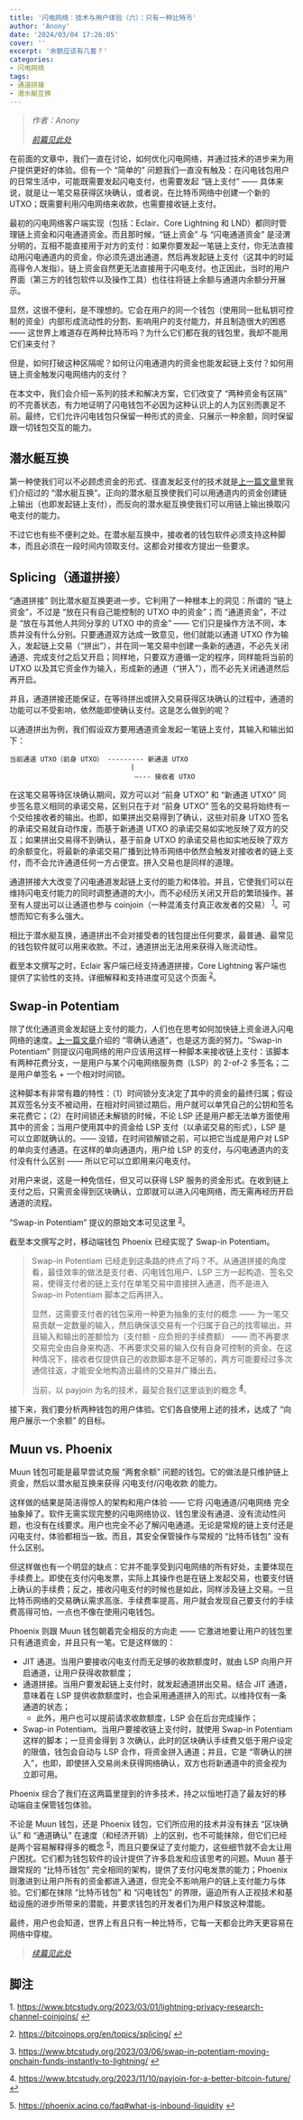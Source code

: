 ```yaml
---
title: '闪电网络：技术与用户体验（六）：只有一种比特币'
author: 'Anony'
date: '2024/03/04 17:26:05'
cover: ''
excerpt: '余额应该有几套？'
categories:
- 闪电网络
tags:
- 通道拼接
- 潜水艇互换
---
```



> *作者：Anony*
> 
> *[前篇见此处](https://www.btcstudy.org/2024/03/01/lightning-network-technology-improvement-and-users-experience-part-5/)*

在前面的文章中，我们一直在讨论，如何优化闪电网络，并通过技术的进步来为用户提供更好的体验。但有一个 “简单的” 问题我们一直没有触及：在闪电钱包用户的日常生活中，可能既需要发起闪电支付，也需要发起 “链上支付” —— 具体来说，就是让一笔交易获得区块确认，或者说，在比特币网络中创建一个新的 UTXO；既需要利用闪电网络来收款，也需要接收链上支付。

最初的闪电网络客户端实现（包括：Eclair、Core Lightning 和 LND）都同时管理链上资金和闪电通道资金。而且那时候，“链上资金” 与 “闪电通道资金” 是泾渭分明的，互相不能直接用于对方的支付：如果你要发起一笔链上支付，你无法直接动用闪电通道内的资金，你必须先退出通道，然后再发起链上支付（这其中的时延高得令人发指）。链上资金自然更无法直接用于闪电支付。也正因此，当时的用户界面（第三方的钱包软件以及操作工具）也往往将链上余额与通道内余额分开展示。

显然，这很不便利，是不理想的。它会在用户的同一个钱包（使用同一批私钥可控制的资金）内部形成流动性的分割、影响用户的支付能力，并且制造很大的困惑 —— 这世界上难道存在两种比特币吗？为什么它们都在我的钱包里，我却不能用它们来支付？

但是，如何打破这种区隔呢？如何让闪电通道内的资金也能发起链上支付？如何用链上资金触发闪电网络内的支付？

在本文中，我们会介绍一系列的技术和解决方案，它们改变了 “两种资金有区隔” 的不完善状态，有力地证明了闪电钱包不必因为这种认识上的人为区别而裹足不前。最终，它们允许闪电钱包只保留一种形式的资金、只展示一种余额，同时保留跟一切钱包交互的能力。

## 潜水艇互换

第一种使我们可以不必顾虑资金的形式、径直发起支付的技术就是[上一篇文章](https://www.btcstudy.org/2024/03/01/lightning-network-technology-improvement-and-users-experience-part-5/)里我们介绍过的 “潜水艇互换”。正向的潜水艇互换使我们可以用通道内的资金创建链上输出（也即发起链上支付），而反向的潜水艇互换使我们可以用链上输出换取闪电支付的能力。

不过它也有些不便利之处。在潜水艇互换中，接收者的钱包软件必须支持这种脚本，而且必须在一段时间内领取支付。这都会对接收方提出一些要求。

## Splicing（通道拼接）

“通道拼接” 则比潜水艇互换更进一步。它利用了一种根本上的洞见：所谓的 “链上资金”，不过是 “放在只有自己能控制的 UTXO 中的资金”；而 “通道资金”，不过是 “放在与其他人共同分享的 UTXO 中的资金” —— 它们只是操作方法不同，本质并没有什么分别。只要通道双方达成一致意见，他们就能以通道 UTXO 作为输入，发起链上交易（“拼出”），并在同一笔交易中创建一条新的通道，不必先关闭通道、完成支付之后又开启；同样地，只要双方遵循一定的程序，同样能将当前的 UTXO 以及其它资金作为输入，形成新的通道（“拼入”），而不必先关闭通道然后再开启。

并且，通道拼接还能保证，在等待拼出或拼入交易获得区块确认的过程中，通道的功能可以不受影响，依然能即使确认支付。这是怎么做到的呢？

以通道拼出为例，我们假设双方要用通道资金发起一笔链上支付，其输入和输出如下：

```
当前通道 UTXO（前身 UTXO） --------- 新通道 UTXO
                              |
                               —--- 接收者 UTXO
```

在这笔交易等待区块确认期间，双方可以对 “前身 UTXO” 和 “新通道 UTXO” 同步签名意义相同的承诺交易，区别只在于对 “前身 UTXO” 签名的交易将始终有一个交给接收者的输出。也即，如果拼出交易得到了确认，这些对前身 UTXO 签名的承诺交易就自动作废，而基于新通道 UTXO 的承诺交易如实地反映了双方的交互；如果拼出交易得不到确认，基于前身 UTXO 的承诺交易也如实地反映了双方的余额变化，将最新的承诺交易广播到比特币网络中依然会触发对接收者的链上支付，而不会允许通道任何一方占便宜。拼入交易也是同样的道理。

通道拼接大大改变了闪电通道发起链上支付的能力和体验。并且，它使我们可以在维持闪电支付能力的同时调整通道的大小，而不必经历关闭又开启的繁琐操作。甚至有人提出可以让通道也参与 coinjoin（一种混淆支付真正收发者的交易） <sup><a href="#note1" id="jump-1">1</a></sup>。可想而知它有多么强大。

相比于潜水艇互换，通道拼出不会对接受者的钱包提出任何要求，最普通、最常见的钱包软件就可以用来收款。不过，通道拼出无法用来获得入账流动性。

截至本文撰写之时，Eclair 客户端已经支持通道拼接，Core Lightning 客户端也提供了实验性的支持。详细解释和支持进度可见这个页面 <sup><a href="#note2" id="jump-2">2</a></sup>。

## Swap-in Potentiam

除了优化通道资金发起链上支付的能力，人们也在思考如何加快链上资金进入闪电网络的速度。[上一篇文章](https://www.btcstudy.org/2024/03/01/lightning-network-technology-improvement-and-users-experience-part-5/)介绍的 “零确认通道”，也是这方面的努力。“Swap-in Potentiam” 则提议闪电网络的用户应该用这样一种脚本来接收链上支付：该脚本有两种花费分支，一是用户与某个闪电网络服务商（LSP）的 2-of-2 多签名；二是用户单签名 + 一个相对时间锁。

这种脚本有非常有趣的特性：（1）时间锁分支决定了其中的资金的最终归属；假设其双签名分支不被动用，在相对时间锁过期后，用户就可以单凭自己的公钥和签名来花费它；（2）在时间锁还未解锁的时候，不论 LSP 还是用户都无法单方面使用其中的资金；当用户使用其中的资金给 LSP 支付（以承诺交易的形式），LSP 是可以立即就确认的。—— 没错，在时间锁解锁之前，可以把它当成是用户对 LSP 的单向支付通道。在这样的单向通道内，用户给 LSP 的支付，与闪电通道内的支付没有什么区别 —— 所以它可以立即用来闪电支付。

对用户来说，这是一种免信任，但又可以获得 LSP 服务的资金形式。在收到链上支付之后，只需资金得到区块确认，立即就可以进入闪电网络，而无需再经历开启通道的流程。

“Swap-in Potentiam” 提议的原始文本可见这里  <sup><a href="#note3" id="jump-3">3</a></sup>。

截至本文撰写之时，移动端钱包 Phoenix 已经实现了 Swap-in Potentiam。

> Swap-in Potentiam 已经走到这条路的终点了吗？不。从通道拼接的角度看，最佳效率的做法是支付者、闪电钱包用户、LSP 三方一起构造、签名交易，使得支付者的链上支付在单笔交易中直接拼入通道，而不是进入 Swap-in Potentiam 脚本之后再拼入。
>
> 显然，这需要支付者的钱包采用一种更为抽象的支付的概念 —— 为一笔交易贡献一定数量的输入，然后确保该交易有一个归属于自己的找零输出，并且输入和输出的差额恰为（支付额 - 应负担的手续费额） —— 而不再要求交易完全由自身来构造、不再要求交易的输入仅有自身可控制的资金。在这种情况下，接收者仅提供自己的收款脚本是不足够的，两方可能要经过多次通信往返，才能安全地构造出最终的交易并广播出去。
>
> 当前，以 payjoin 为名的技术，最契合我们这里谈到的概念 <sup><a href="#note4" id="jump-4">4</a></sup>。

接下来，我们要分析两种钱包的用户体验。它们各自使用上述的技术，达成了 “向用户展示一个余额” 的目标。

## Muun vs. Phoenix

Muun 钱包可能是最早尝试克服 “两套余额” 问题的钱包。它的做法是只维护链上资金，然后以潜水艇互换来获得 闪电支付/闪电收款 的能力。

这样做的结果是简洁得惊人的架构和用户体验 —— 它将 闪电通道/闪电网络 完全抽象掉了。软件无需实现完整的闪电网络协议、钱包里没有通道、没有流动性问题，也没有在线要求。用户也完全不必了解闪电通道。无论是常规的链上支付还是闪电支付，体验都相当一致。而且，其安全保管操作与常规的 “比特币钱包” 没有什么区别。

但这样做也有一个明显的缺点：它并不能享受到闪电网络的所有好处，主要体现在手续费上。即使在支付闪电发票，实际上其操作也是在链上发起交易，也要支付链上确认的手续费；反之，接收闪电支付的时候也是如此，同样涉及链上交易。一旦比特币网络的交易确认需求高涨、手续费率提高，用户就会发现自己要支付的手续费高得可怕，一点也不像在使用闪电钱包。

Phoenix 则跟 Muun 钱包朝着完全相反的方向走 —— 它激进地要让用户的钱包里只有通道资金，并且只有一笔。它是这样做的：

- JIT 通道。当用户要接收闪电支付而无足够的收款额度时，就由 LSP 向用户开启通道，让用户获得收款额度；
- 通道拼接。当用户要发起链上支付时，就发起通道拼出交易。结合 JIT 通道，意味着在 LSP 提供收款额度时，也会采用通道拼入的形式，以维持仅有一条通道的状态；
  - 此外，用户也可以提前请求收款额度，LSP 会在后台完成操作；
- Swap-in Potentiam。当用户要接收链上支付时，就使用 Swap-in Potentiam 这样的脚本；一旦资金得到 3 次确认，此时的区块确认手续费又低于用户设定的限值，钱包会自动与 LSP 合作，将资金拼入通道；并且，它是 “零确认的拼入”，也即，即使拼入交易尚未获得网络确认，双方也将新通道中的资金视为立即可用。

Phoenix 综合了我们在这两篇里提到的许多技术，持之以恒地打造了最友好的移动端自主保管钱包体验。

不论是 Muun 钱包，还是 Phoenix 钱包，它们所应用的技术并没有抹去 “区块确认” 和 “通道确认” 在速度（和经济开销）上的区别，也不可能抹除，但它们已经是两个容易解释得多的概念  <sup><a href="#note5" id="jump-5">5</a></sup>，而且只要保证了支付能力，这些细节就不会太让用户困扰。它们都为钱包软件的设计提供了许多启发和应该思考的问题。Muun 基于跟常规的 “比特币钱包” 完全相同的架构，提供了支付闪电发票的能力；Phoenix 则激进到让用户所有的资金都进入通道，但完全不影响用户的链上支付能力与体验。它们都在抹除 “比特币钱包” 和 “闪电钱包” 的界限，逼迫所有人正视技术和基础设施的进步所带来的潜能，并要求钱包的开发者们为用户释放这种潜能。

最终，用户也会知道，世界上有且只有一种比特币，它每一天都会比昨天更容易在网络中穿梭。

> *[续篇见此处](https://www.btcstudy.org/2024/03/04/lightning-network-technology-improvement-and-users-experience-part-7/)*

## 脚注

1.<a id="note1"> </a>https://www.btcstudy.org/2023/03/01/lightning-privacy-research-channel-coinjoins/ <a href="#jump-1">↩</a>

2.<a id="note2"> </a>https://bitcoinops.org/en/topics/splicing/ <a href="#jump-2">↩</a>

3.<a id="note3"> </a>https://www.btcstudy.org/2023/03/06/swap-in-potentiam-moving-onchain-funds-instantly-to-lightning/ <a href="#jump-3">↩</a>

4.<a id="note4"> </a>https://www.btcstudy.org/2023/11/10/payjoin-for-a-better-bitcoin-future/ <a href="#jump-4">↩</a>

5.<a id="note5"> </a>https://phoenix.acinq.co/faq#what-is-inbound-liquidity <a href="#jump-5">↩</a>